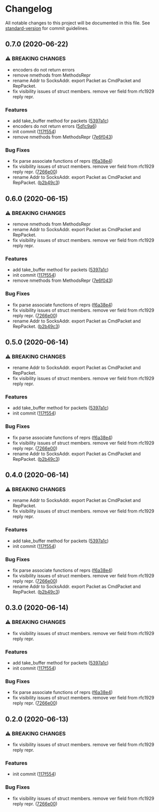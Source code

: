 # Changelog

All notable changes to this project will be documented in this file. See [standard-version](https://github.com/conventional-changelog/standard-version) for commit guidelines.

## 0.7.0 (2020-06-22)


### ⚠ BREAKING CHANGES

* encoders do not return errors
* remove nmethods from MethodsRepr
* rename Addr to SocksAddr. export Packet as CmdPacket and RepPacket.
* fix visibility issues of struct members. remove ver field from rfc1929 reply repr.

### Features

* add take_buffer method for packets ([5397a1c](https://github.com-hl///commit/5397a1cf7b77104d7070425bdf74767740daea4d))
* encoders do not return errors ([5d1c9a6](https://github.com-hl///commit/5d1c9a64f98b910b8520e3360665c00b34eaaa97))
* init commit ([117f554](https://github.com-hl///commit/117f55422e6e79087d0126ad409d514a6d8c0504))
* remove nmethods from MethodsRepr ([7e6f043](https://github.com-hl///commit/7e6f043478f9c761f47adc3af1bd0d688bf40519))


### Bug Fixes

* fix parse associate functions of reprs ([f6a38e4](https://github.com-hl///commit/f6a38e413c2a98e302d0462fec5ca5141744559d))
* fix visibility issues of struct members. remove ver field from rfc1929 reply repr. ([7266e00](https://github.com-hl///commit/7266e00200d5c2de368155595c0c441713115b7b))
* rename Addr to SocksAddr. export Packet as CmdPacket and RepPacket. ([b2b49c3](https://github.com-hl///commit/b2b49c3d3fd3c50989ea2ca665674cfa743595a4))

## 0.6.0 (2020-06-15)


### ⚠ BREAKING CHANGES

* remove nmethods from MethodsRepr
* rename Addr to SocksAddr. export Packet as CmdPacket and RepPacket.
* fix visibility issues of struct members. remove ver field from rfc1929 reply repr.

### Features

* add take_buffer method for packets ([5397a1c](https://github.com/hlzhang/protosocks/commit/5397a1cf7b77104d7070425bdf74767740daea4d))
* init commit ([117f554](https://github.com/hlzhang/protosocks/commit/117f55422e6e79087d0126ad409d514a6d8c0504))
* remove nmethods from MethodsRepr ([7e6f043](https://github.com/hlzhang/protosocks/commit/7e6f043478f9c761f47adc3af1bd0d688bf40519))


### Bug Fixes

* fix parse associate functions of reprs ([f6a38e4](https://github.com/hlzhang/protosocks/commit/f6a38e413c2a98e302d0462fec5ca5141744559d))
* fix visibility issues of struct members. remove ver field from rfc1929 reply repr. ([7266e00](https://github.com/hlzhang/protosocks/commit/7266e00200d5c2de368155595c0c441713115b7b))
* rename Addr to SocksAddr. export Packet as CmdPacket and RepPacket. ([b2b49c3](https://github.com/hlzhang/protosocks/commit/b2b49c3d3fd3c50989ea2ca665674cfa743595a4))

## 0.5.0 (2020-06-14)


### ⚠ BREAKING CHANGES

* rename Addr to SocksAddr. export Packet as CmdPacket and RepPacket.
* fix visibility issues of struct members. remove ver field from rfc1929 reply repr.

### Features

* add take_buffer method for packets ([5397a1c](https://github.com/hlzhang/protosocks/commit/5397a1cf7b77104d7070425bdf74767740daea4d))
* init commit ([117f554](https://github.com/hlzhang/protosocks/commit/117f55422e6e79087d0126ad409d514a6d8c0504))


### Bug Fixes

* fix parse associate functions of reprs ([f6a38e4](https://github.com/hlzhang/protosocks/commit/f6a38e413c2a98e302d0462fec5ca5141744559d))
* fix visibility issues of struct members. remove ver field from rfc1929 reply repr. ([7266e00](https://github.com/hlzhang/protosocks/commit/7266e00200d5c2de368155595c0c441713115b7b))
* rename Addr to SocksAddr. export Packet as CmdPacket and RepPacket. ([b2b49c3](https://github.com/hlzhang/protosocks/commit/b2b49c3d3fd3c50989ea2ca665674cfa743595a4))

## 0.4.0 (2020-06-14)


### ⚠ BREAKING CHANGES

* rename Addr to SocksAddr. export Packet as CmdPacket and RepPacket.
* fix visibility issues of struct members. remove ver field from rfc1929 reply repr.

### Features

* add take_buffer method for packets ([5397a1c](https://github.com/hlzhang/protosocks/commit/5397a1cf7b77104d7070425bdf74767740daea4d))
* init commit ([117f554](https://github.com/hlzhang/protosocks/commit/117f55422e6e79087d0126ad409d514a6d8c0504))


### Bug Fixes

* fix parse associate functions of reprs ([f6a38e4](https://github.com/hlzhang/protosocks/commit/f6a38e413c2a98e302d0462fec5ca5141744559d))
* fix visibility issues of struct members. remove ver field from rfc1929 reply repr. ([7266e00](https://github.com/hlzhang/protosocks/commit/7266e00200d5c2de368155595c0c441713115b7b))
* rename Addr to SocksAddr. export Packet as CmdPacket and RepPacket. ([b2b49c3](https://github.com/hlzhang/protosocks/commit/b2b49c3d3fd3c50989ea2ca665674cfa743595a4))

## 0.3.0 (2020-06-14)


### ⚠ BREAKING CHANGES

* fix visibility issues of struct members. remove ver field from rfc1929 reply repr.

### Features

* add take_buffer method for packets ([5397a1c](https://github.com/hlzhang/protosocks/commit/5397a1cf7b77104d7070425bdf74767740daea4d))
* init commit ([117f554](https://github.com/hlzhang/protosocks/commit/117f55422e6e79087d0126ad409d514a6d8c0504))


### Bug Fixes

* fix parse associate functions of reprs ([f6a38e4](https://github.com/hlzhang/protosocks/commit/f6a38e413c2a98e302d0462fec5ca5141744559d))
* fix visibility issues of struct members. remove ver field from rfc1929 reply repr. ([7266e00](https://github.com/hlzhang/protosocks/commit/7266e00200d5c2de368155595c0c441713115b7b))

## 0.2.0 (2020-06-13)


### ⚠ BREAKING CHANGES

* fix visibility issues of struct members. remove ver field from rfc1929 reply repr.

### Features

* init commit ([117f554](https://github.com/hlzhang/protosocks/commit/117f55422e6e79087d0126ad409d514a6d8c0504))


### Bug Fixes

* fix visibility issues of struct members. remove ver field from rfc1929 reply repr. ([7266e00](https://github.com/hlzhang/protosocks/commit/7266e00200d5c2de368155595c0c441713115b7b))
